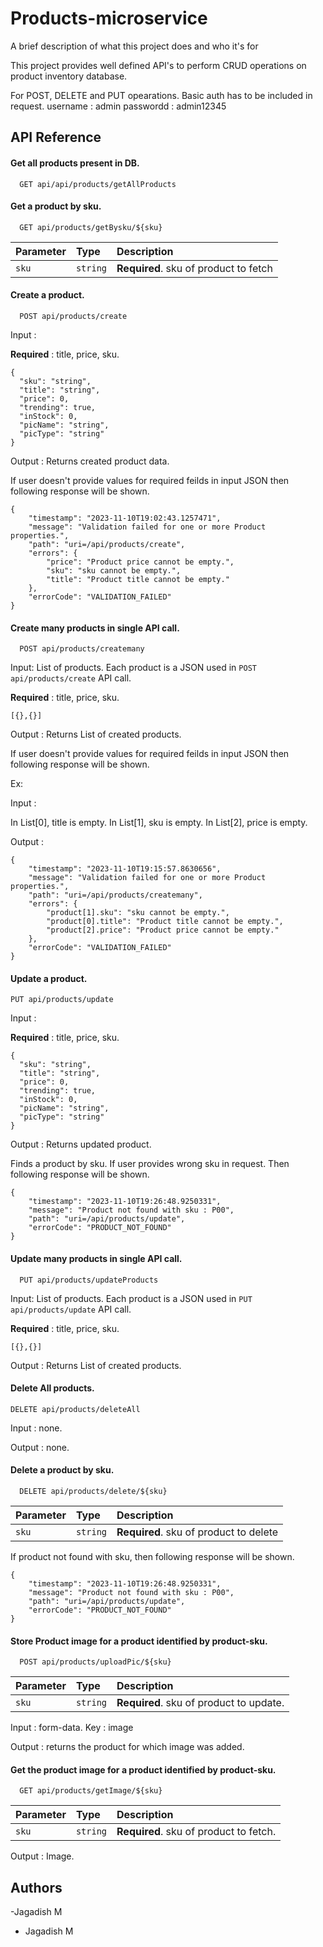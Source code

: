 # Products-microservice

A brief description of what this project does and who it's for

This project provides well defined API's to perform CRUD operations on product inventory database.

For POST, DELETE and PUT opearations. Basic auth has to be included in request.
username : admin
passwordd : admin12345

## API Reference

#### Get all products present in DB.

```http
  GET api/api/products/getAllProducts
```


#### Get a product by sku.

```http
  GET api/products/getBysku/${sku}
```

| Parameter | Type     | Description                       |
| :-------- | :------- | :-------------------------------- |
| `sku`      | `string` | **Required**. sku of product to fetch |

#### Create a product.

```http
  POST api/products/create
```
Input :

**Required** : title, price, sku. 

```
{
  "sku": "string",
  "title": "string",
  "price": 0,
  "trending": true,
  "inStock": 0,
  "picName": "string",
  "picType": "string"
}
```

Output : Returns created product data.

If user doesn't provide values for required feilds in input JSON then following response will be shown.

```
{
    "timestamp": "2023-11-10T19:02:43.1257471",
    "message": "Validation failed for one or more Product properties.",
    "path": "uri=/api/products/create",
    "errors": {
        "price": "Product price cannot be empty.",
        "sku": "sku cannot be empty.",
        "title": "Product title cannot be empty."
    },
    "errorCode": "VALIDATION_FAILED"
}
```
#### Create many products in single API call.

```http
  POST api/products/createmany
```

Input: List of products. Each product is a JSON used in `POST api/products/create` API call.

**Required** : title, price, sku.

```
[{},{}]
```

Output : Returns List of created products.

If user doesn't provide values for required feilds in input JSON then following response will be shown.

Ex: 

Input :

In List[0], title is empty.
In List[1], sku is empty.
In List[2], price is empty.

Output :

```
{
    "timestamp": "2023-11-10T19:15:57.8630656",
    "message": "Validation failed for one or more Product properties.",
    "path": "uri=/api/products/createmany",
    "errors": {
        "product[1].sku": "sku cannot be empty.",
        "product[0].title": "Product title cannot be empty.",
        "product[2].price": "Product price cannot be empty."
    },
    "errorCode": "VALIDATION_FAILED"
}
```
#### Update a product.

```http
PUT api/products/update
```

Input :

**Required** : title, price, sku. 

```
{
  "sku": "string",
  "title": "string",
  "price": 0,
  "trending": true,
  "inStock": 0,
  "picName": "string",
  "picType": "string"
}
```

Output : Returns updated product.

Finds a product by sku. If user provides wrong sku in request. Then following response will be shown.

```
{
    "timestamp": "2023-11-10T19:26:48.9250331",
    "message": "Product not found with sku : P00",
    "path": "uri=/api/products/update",
    "errorCode": "PRODUCT_NOT_FOUND"
}
```

#### Update many products in single API call.

```http
  PUT api/products/updateProducts
```

Input: List of products. Each product is a JSON used in `PUT api/products/update` API call.

**Required** : title, price, sku.

```
[{},{}]
```

Output : Returns List of created products.


#### Delete All products.

```http
DELETE api/products/deleteAll
```

Input : none.

Output : none.

#### Delete a product by sku.

```http
  DELETE api/products/delete/${sku}
```

| Parameter | Type     | Description                       |
| :-------- | :------- | :-------------------------------- |
| `sku`      | `string` | **Required**. sku of product to delete |

If product not found with sku, then following response will be shown.

```
{
    "timestamp": "2023-11-10T19:26:48.9250331",
    "message": "Product not found with sku : P00",
    "path": "uri=/api/products/update",
    "errorCode": "PRODUCT_NOT_FOUND"
}
```

#### Store Product image for a product identified by product-sku.

```http
  POST api/products/uploadPic/${sku}
```

| Parameter | Type     | Description                       |
| :-------- | :------- | :-------------------------------- |
| `sku`      | `string` | **Required**. sku of product to update. |

Input : form-data. Key : image

Output : returns the product for which image was added.

#### Get the product image for a product identified by product-sku.


```http
  GET api/products/getImage/${sku}
```

| Parameter | Type     | Description                       |
| :-------- | :------- | :-------------------------------- |
| `sku`      | `string` | **Required**. sku of product to fetch. |

Output : Image.

## Authors

-Jagadish M
- Jagadish M
